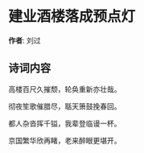 # 建业酒楼落成预点灯

**作者**: 刘过

## 诗词内容

高楼百尺久摧颓，轮奂重新亦壮哉。

彻夜笙歌催腊尽，聒天箫鼓挽春回。

都人杂沓挥千镒，我辈登临谩一杯。

京国繁华欣再睹，老来醉眼更堪开。

